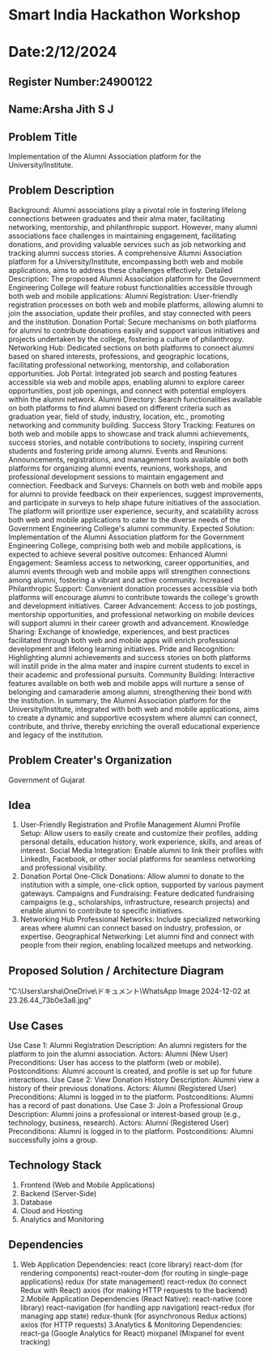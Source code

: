 # Smart India Hackathon Workshop
# Date:2/12/2024
## Register Number:24900122
## Name:Arsha Jith S J
## Problem Title
Implementation of the Alumni Association platform for the University/Institute.
## Problem Description
Background: Alumni associations play a pivotal role in fostering lifelong connections between graduates and their alma mater, facilitating networking, mentorship, and philanthropic support. However, many alumni associations face challenges in maintaining engagement, facilitating donations, and providing valuable services such as job networking and tracking alumni success stories. A comprehensive Alumni Association platform for a University/Institute, encompassing both web and mobile applications, aims to address these challenges effectively. Detailed Description: The proposed Alumni Association platform for the Government Engineering College will feature robust functionalities accessible through both web and mobile applications: Alumni Registration: User-friendly registration processes on both web and mobile platforms, allowing alumni to join the association, update their profiles, and stay connected with peers and the institution. Donation Portal: Secure mechanisms on both platforms for alumni to contribute donations easily and support various initiatives and projects undertaken by the college, fostering a culture of philanthropy. Networking Hub: Dedicated sections on both platforms to connect alumni based on shared interests, professions, and geographic locations, facilitating professional networking, mentorship, and collaboration opportunities. Job Portal: Integrated job search and posting features accessible via web and mobile apps, enabling alumni to explore career opportunities, post job openings, and connect with potential employers within the alumni network. Alumni Directory: Search functionalities available on both platforms to find alumni based on different criteria such as graduation year, field of study, industry, location, etc., promoting networking and community building. Success Story Tracking: Features on both web and mobile apps to showcase and track alumni achievements, success stories, and notable contributions to society, inspiring current students and fostering pride among alumni. Events and Reunions: Announcements, registrations, and management tools available on both platforms for organizing alumni events, reunions, workshops, and professional development sessions to maintain engagement and connection. Feedback and Surveys: Channels on both web and mobile apps for alumni to provide feedback on their experiences, suggest improvements, and participate in surveys to help shape future initiatives of the association. The platform will prioritize user experience, security, and scalability across both web and mobile applications to cater to the diverse needs of the Government Engineering College's alumni community. Expected Solution: Implementation of the Alumni Association platform for the Government Engineering College, comprising both web and mobile applications, is expected to achieve several positive outcomes: Enhanced Alumni Engagement: Seamless access to networking, career opportunities, and alumni events through web and mobile apps will strengthen connections among alumni, fostering a vibrant and active community. Increased Philanthropic Support: Convenient donation processes accessible via both platforms will encourage alumni to contribute towards the college's growth and development initiatives. Career Advancement: Access to job postings, mentorship opportunities, and professional networking on mobile devices will support alumni in their career growth and advancement. Knowledge Sharing: Exchange of knowledge, experiences, and best practices facilitated through both web and mobile apps will enrich professional development and lifelong learning initiatives. Pride and Recognition: Highlighting alumni achievements and success stories on both platforms will instill pride in the alma mater and inspire current students to excel in their academic and professional pursuits. Community Building: Interactive features available on both web and mobile apps will nurture a sense of belonging and camaraderie among alumni, strengthening their bond with the institution. In summary, the Alumni Association platform for the University/Institute, integrated with both web and mobile applications, aims to create a dynamic and supportive ecosystem where alumni can connect, contribute, and thrive, thereby enriching the overall educational experience and legacy of the institution.
## Problem Creater's Organization
Government of Gujarat

## Idea
1. User-Friendly Registration and Profile Management
Alumni Profile Setup: Allow users to easily create and customize their profiles, adding personal details, education history, work experience, skills, and areas of interest.
Social Media Integration: Enable alumni to link their profiles with LinkedIn, Facebook, or other social platforms for seamless networking and professional visibility.
2. Donation Portal
One-Click Donations: Allow alumni to donate to the institution with a simple, one-click option, supported by various payment gateways.
Campaigns and Fundraising: Feature dedicated fundraising campaigns (e.g., scholarships, infrastructure, research projects) and enable alumni to contribute to specific initiatives.
3. Networking Hub
Professional Networks: Include specialized networking areas where alumni can connect based on industry, profession, or expertise.
Geographical Networking: Let alumni find and connect with people from their region, enabling localized meetups and networking.

## Proposed Solution / Architecture Diagram
"C:\Users\arsha\OneDrive\ドキュメント\WhatsApp Image 2024-12-02 at 23.26.44_73b0e3a8.jpg"

## Use Cases
Use Case 1: Alumni Registration
Description: An alumni registers for the platform to join the alumni association.
Actors: Alumni (New User)
Preconditions: User has access to the platform (web or mobile).
Postconditions: Alumni account is created, and profile is set up for future interactions.
Use Case 2: View Donation History
Description: Alumni view a history of their previous donations.
Actors: Alumni (Registered User)
Preconditions: Alumni is logged in to the platform.
Postconditions: Alumni has a record of past donations.
Use Case 3: Join a Professional Group
Description: Alumni joins a professional or interest-based group (e.g., technology, business, research).
Actors: Alumni (Registered User)
Preconditions: Alumni is logged in to the platform.
Postconditions: Alumni successfully joins a group.



## Technology Stack
1. Frontend (Web and Mobile Applications)
2. Backend (Server-Side)
3. Database
4. Cloud and Hosting
5. Analytics and Monitoring

## Dependencies
1. Web Application Dependencies:
react (core library)
react-dom (for rendering components)
react-router-dom (for routing in single-page applications)
redux (for state management)
react-redux (to connect Redux with React)
axios (for making HTTP requests to the backend)
2.Mobile Application Dependencies (React Native):
react-native (core library)
react-navigation (for handling app navigation)
react-redux (for managing app state)
redux-thunk (for asynchronous Redux actions)
axios (for HTTP requests)
3.Analytics & Monitoring Dependencies:
react-ga (Google Analytics for React)
mixpanel (Mixpanel for event tracking)



